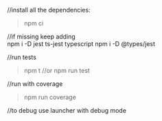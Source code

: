 //install all the dependencies:
> npm ci 

//if missing keep adding  
npm i -D jest ts-jest typescript
npm i -D @types/jest

//run tests
>npm t
//or
> npm run test

//run with coverage 
> npm run coverage

//to debug use launcher with debug mode
 
